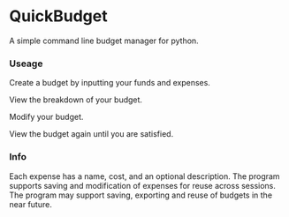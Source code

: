 # QuickBudget
A simple command line budget manager for python.

### Useage
Create a budget by inputting your funds and expenses.

View the breakdown of your budget.

Modify your budget.

View the budget again until you are satisfied.

### Info
Each expense has a name, cost, and an optional description.
The program supports saving and modification of expenses for reuse across sessions.
The program may support saving, exporting and reuse of budgets in the near future.
